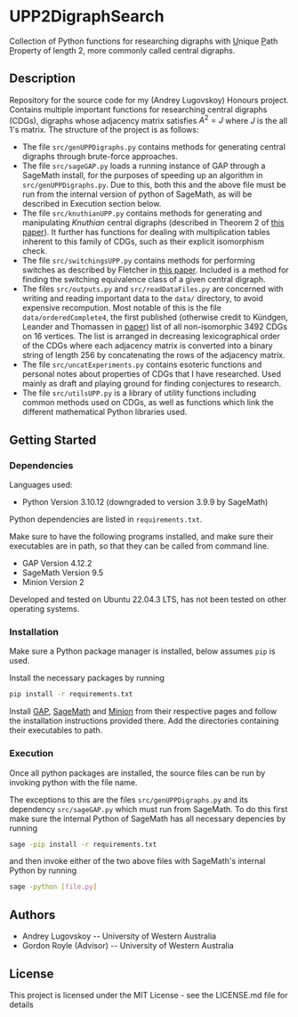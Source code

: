 # UPP2DigraphSearch

Collection of Python functions for researching digraphs with <u>U</u>nique <u>P</u>ath <u>P</u>roperty of length 2, more commonly called central digraphs.

## Description

Repository for the source code for my (Andrey Lugovskoy) Honours project. Contains multiple important functions for researching central digraphs (CDGs), digraphs whose adjacency matrix satisfies $A^2=J$ where $J$ is the all 1's matrix.
The structure of the project is as follows:

* The file `src/genUPPDigraphs.py` contains methods for generating central digraphs through brute-force approaches.
* The file `src/sageGAP.py` loads a running instance of GAP through a SageMath install, for the purposes of speeding up an algorithm in `src/genUPPDigraphs.py`.
Due to this, both this and the above file must be run from the internal version of python of SageMath, as will be described in Execution section below.
* The file `src/knuthianUPP.py` contains methods for generating and manipulating *Knuthian* central digraphs (described in Theorem 2 of [this paper](https://doi.org/10.1016/S0021-9800(70)80032-1)).
It further has functions for dealing with multiplication tables inherent to this family of CDGs, such as their explicit isomorphism check.
* The file `src/switchingsUPP.py` contains methods for performing switches as described by Fletcher in [this paper](https://www.proquest.com/dissertations-theses/unique-path-property-digraphs/docview/303962591/se-2).
Included is a method for finding the switching equivalence class of a given central digraph.
* The files `src/outputs.py` and `src/readDataFiles.py` are concerned with writing and reading important data to the `data/` directory, to avoid expensive recompution.
Most notable of this is the file `data/orderedComplete4`, the first published (otherwise credit to Kündgen, Leander and Thomassen in [paper](https://doi.org/10.1016/j.jcta.2011.03.009)) list of all non-isomorphic 3492 CDGs on 16 vertices.
The list is arranged in decreasing lexicographical order of the CDGs where each adjacency matrix is converted into a binary string of length 256 by concatenating the rows of the adjacency matrix. 
* The file `src/uncatExperiments.py` contains esoteric functions and personal notes about properties of CDGs that I have researched. Used mainly as draft and playing ground for finding conjectures to research.
* The file `src/utilsUPP.py` is a library of utility functions including common methods used on CDGs, as well as functions which link the different mathematical Python libraries used.

## Getting Started

### Dependencies

Languages used:

* Python    Version 3.10.12 (downgraded to version 3.9.9 by SageMath)

Python dependencies are listed in `requirements.txt`.

Make sure to have the following programs installed, and make sure their executables are in path, so that they can be called from command line.

* GAP       Version 4.12.2
* SageMath  Version 9.5
* Minion    Version 2

Developed and tested on Ubuntu 22.04.3 LTS, has not been tested on other operating systems.

### Installation

Make sure a Python package manager is installed, below assumes `pip` is used.

Install the necessary packages by running

```bash
pip install -r requirements.txt
```

Install [GAP](https://www.gap-system.org/Releases/), [SageMath](https://github.com/sagemath/sage) and [Minion](https://github.com/minion/minion) from their respective pages and follow the installation instructions provided there.
Add the directories containing their executables to path.

### Execution

Once all python packages are installed, the source files can be run by invoking python with the file name. 

The exceptions to this are the files `src/genUPPDigraphs.py` and its dependency `src/sageGAP.py` which must run from SageMath. To do this first make sure the internal Python of SageMath has all necessary depencies by running

```bash
sage -pip install -r requirements.txt
```

and then invoke either of the two above files with SageMath's internal Python by running

```bash
sage -python [file.py]
```

## Authors

* Andrey Lugovskoy -- University of Western Australia
* Gordon Royle (Advisor) -- University of Western Australia

## License

This project is licensed under the MIT License - see the LICENSE.md file for details

